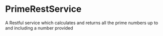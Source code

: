 # PrimeRestService
A Restful service which calculates and returns all the prime numbers up to and including a number provided
